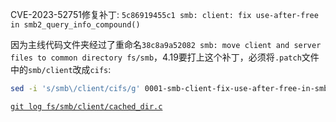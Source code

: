 CVE-2023-52751修复补丁: `5c86919455c1 smb: client: fix use-after-free in smb2_query_info_compound()`

因为主线代码文件夹经过了重命名`38c8a9a52082 smb: move client and server files to common directory fs/smb`，4.19要打上这个补丁，必须将`.patch`文件中的`smb/client`改成`cifs`:
```sh
sed -i 's/smb\/client/cifs/g' 0001-smb-client-fix-use-after-free-in-smb2_query_info_com.patch
```

[`git log fs/smb/client/cached_dir.c`](https://github.com/torvalds/linux/commits/master/fs/smb/client/cached_dir.c)
